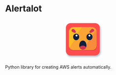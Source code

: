 # Alertalot

<p align="center">
  <img src="docs/alertalot-logo.png" alt="Alertalot Logo" width="128">
</p>

Python library for creating AWS alerts automatically. 
